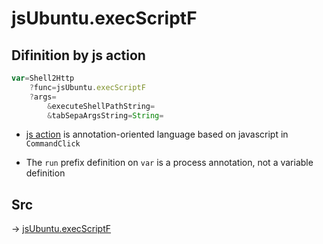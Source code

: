 # jsUbuntu.execScriptF

## Difinition by js action

```js.js
var=Shell2Http
	?func=jsUbuntu.execScriptF
	?args=
		&executeShellPathString=
		&tabSepaArgsString=String=
```

- [js action](#) is annotation-oriented language based on javascript in `CommandClick`

- The `run` prefix definition on `var` is a process annotation, not a variable definition

## Src

-> [jsUbuntu.execScriptF](https://github.com/puutaro/CommandClick/blob/master/app/src/main/java/com/puutaro/commandclick/fragment_lib/terminal_fragment/js_interface/JsUbuntu.kt#L48)


